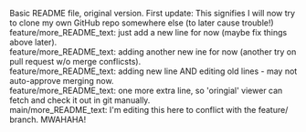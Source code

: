 Basic README file, original version.
First update: This signifies I will now try to clone my own GitHub repo somewhere else (to later cause trouble!)  
feature/more_README_text: just add a new line for now (maybe fix things above later).  
feature/more_README_text: adding another new ine for now (another try on pull request w/o merge conflicsts).  
feature/more_README_text: adding new line AND editing old lines - may not auto-approve merging now.  
feature/more_README_text: one more extra line, so 'oringial' viewer can fetch and check it out in git manually.  
main/more_README_text: I'm editing this here to conflict with the feature/ branch.  MWAHAHA!


